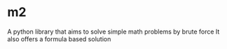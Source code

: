 # m2

A python library that aims to solve simple math problems by brute force
It also offers a formula based solution



